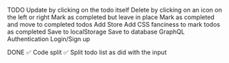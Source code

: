 TODO
Update by clicking on the todo itself
Delete by clicking on an icon on the left or right
Mark as completed but leave in place
Mark as completed and move to completed todos
Add Store
Add CSS fanciness to mark todos as completed
Save to localStorage
Save to database
GraphQL
Authentication Login/Sign up

DONE
✅ Code split
✅ Split todo list as did with the input

